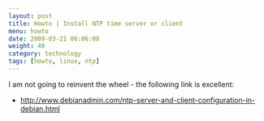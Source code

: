 ```yaml
---
layout: post
title: Howto | Install NTP time server or client
menu: howto
date: 2009-03-21 06:06:08
weight: 40
category: technology
tags: [howto, linux, ntp]
---
```


I am not going to reinvent the wheel - the following link is excellent:

   * http://www.debianadmin.com/ntp-server-and-client-configuration-in-debian.html
